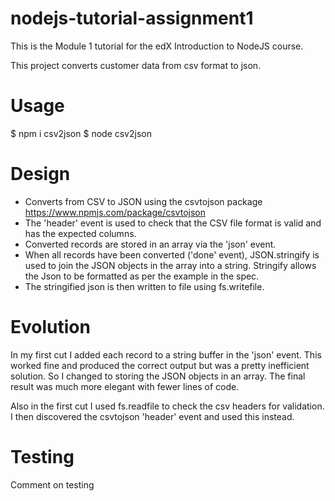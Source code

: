 # nodejs-tutorial-assignment1

This is the Module 1 tutorial for the edX Introduction to NodeJS course.

This project converts customer data from csv format to json.

# Usage

$ npm i csv2json
$ node csv2json

# Design

* Converts from CSV to JSON using the csvtojson package https://www.npmjs.com/package/csvtojson
* The 'header' event is used to check that the CSV file format is valid and has the expected columns.
* Converted records are stored in an array via the 'json' event.
* When all records have been converted ('done' event), JSON.stringify is used to join the JSON objects
in the array into a string. Stringify allows the Json to be formatted as per the example in the spec.
* The stringified json is then written to file using fs.writefile.

# Evolution

In my first cut I added each record to a string buffer in the 'json' event. This worked fine and produced the correct output but was a pretty inefficient solution. So I changed to storing the JSON objects in an array. The final result was much more elegant with fewer lines of code.

Also in the first cut I used fs.readfile to check the csv headers for validation. I then discovered the csvtojson 'header' event and used this instead.

# Testing

Comment on testing

